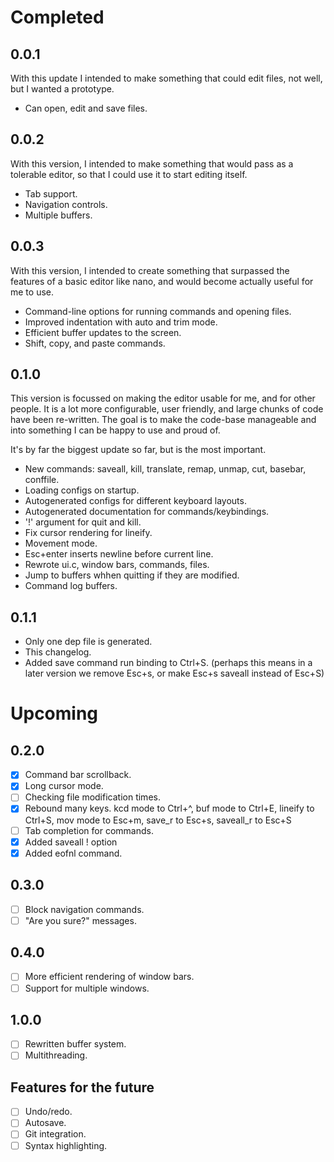 Completed
=========

0.0.1
-----

With this update I intended to make something that could edit files, not
well, but I wanted a prototype.

 - Can open, edit and save files.

0.0.2
-----

With this version, I intended to make something that would pass as a
tolerable editor, so that I could use it to start editing itself.

 - Tab support.
 - Navigation controls.
 - Multiple buffers.

0.0.3
-----

With this version, I intended to create something that surpassed the
features of a basic editor like nano, and would become actually useful
for me to use.

 - Command-line options for running commands and opening files.
 - Improved indentation with auto and trim mode.
 - Efficient buffer updates to the screen.
 - Shift, copy, and paste commands.

0.1.0
-----

This version is focussed on making the editor usable for me, and for
other people. It is a lot more configurable, user friendly, and large
chunks of code have been re-written. The goal is to make the code-base
manageable and into something I can be happy to use and proud of.

It's by far the biggest update so far, but is the most important.

 - New commands: saveall, kill, translate, remap, unmap, cut,
   basebar, conffile.
 - Loading configs on startup.
 - Autogenerated configs for different keyboard layouts.
 - Autogenerated documentation for commands/keybindings.
 - '!' argument for quit and kill.
 - Fix cursor rendering for lineify.
 - Movement mode.
 - Esc+enter inserts newline before current line.
 - Rewrote ui.c, window bars, commands, files.
 - Jump to buffers whhen quitting if they are modified.
 - Command log buffers.

0.1.1
-----

 - Only one dep file is generated.
 - This changelog.
 - Added save command run binding to Ctrl+S.
   (perhaps this means in a later version we remove Esc+s,
    or make Esc+s saveall instead of Esc+S)

Upcoming
========

0.2.0
-----

 - [x] Command bar scrollback.
 - [x] Long cursor mode.
 - [ ] Checking file modification times.
 - [x] Rebound many keys. kcd mode to Ctrl+^, buf mode to Ctrl+E,
       lineify to Ctrl+S, mov mode to Esc+m, save_r to Esc+s,
       saveall_r to Esc+S
 - [ ] Tab completion for commands.
 - [x] Added saveall ! option
 - [x] Added eofnl command.

0.3.0
-----

 - [ ] Block navigation commands.
 - [ ] "Are you sure?" messages.

0.4.0
-----

 - [ ] More efficient rendering of window bars.
 - [ ] Support for multiple windows.

1.0.0
-----

 - [ ] Rewritten buffer system.
 - [ ] Multithreading.

Features for the future
-----------------------

- [ ] Undo/redo.
- [ ] Autosave.
- [ ] Git integration.
- [ ] Syntax highlighting.

